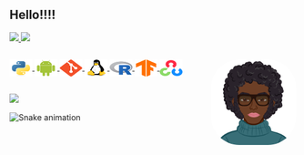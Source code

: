 
## Hello!!!!

<div>
<a href="https://github.com/ramonbss">
<img src="https://github-readme-stats.vercel.app/api?username=ramonbss&amp;show_icons=true&amp;theme=dracula&amp;include_all_commits=true&amp;count_private=true" height="180em"/>
<img src="https://github-readme-stats.vercel.app/api/top-langs/?username=rafaballerini&amp;layout=compact&amp;langs_count=7&amp;theme=dracula" height="180em"/>
  </div>
 
##
  
<div>
<img src="https://raw.githubusercontent.com/devicons/devicon/master/icons/python/python-original.svg" align="center" height="30" width="40"/>
<img src="https://github.com/devicons/devicon/blob/master/icons/android/android-original.svg" align="center" height="30" width="40"/>
<img src="https://github.com/devicons/devicon/blob/master/icons/git/git-original.svg" align="center" height="30" width="40"/>
<img src="https://github.com/devicons/devicon/blob/master/icons/linux/linux-original.svg" align="center" height="30" width="40"/>
<img src="https://github.com/devicons/devicon/blob/master/icons/r/r-original.svg" align="center" height="30" width="40"/>
<img src="https://github.com/devicons/devicon/blob/master/icons/tensorflow/tensorflow-original.svg" align="center" height="30" width="40"/>
<img src="https://github.com/devicons/devicon/blob/master/icons/opencv/opencv-original.svg" align="center" height="30" width="40"/>
  

<img src="https://github.com/ramonbss/ramonbss/blob/main/Avatar1_no_bg.png?width=676&amp;height=676" alt="Rafa-pic" align="right" height="150" style="border-radius:50px;"/>

</div>

##
  
<div>
<!--
<a href="https://www.youtube.com/channel/UC_-uuuZbY0AAt9CViNzvc-Q" target="_blank"><img src="https://img.shields.io/badge/YouTube-FF0000?style=for-the-badge&amp;logo=youtube&amp;logoColor=white" target="_blank"/></a>
-->
<a href="https://www.linkedin.com/in/ramonbss" target="_blank"><img src="https://img.shields.io/badge/-LinkedIn-%230077B5?style=for-the-badge&amp;logo=linkedin&amp;logoColor=white" target="_blank"/></a>

![Snake animation](https://github.com/ramonbss/ramonbss/blob/output/github-contribution-grid-snake.svg)

</div>

<!--
**ramonbss/ramonbss** is a ✨ _special_ ✨ repository because its `README.md` (this file) appears on your GitHub profile.

Here are some ideas to get you started:

- 🔭 I’m currently working on ...
- 🌱 I’m currently learning ...
- 👯 I’m looking to collaborate on ...
- 🤔 I’m looking for help with ...
- 💬 Ask me about ...
- 📫 How to reach me: ...
- 😄 Pronouns: ...
- ⚡ Fun fact: ...
-->

